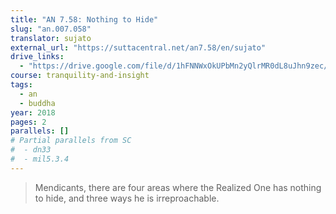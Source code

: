 ```yaml
---
title: "AN 7.58: Nothing to Hide"
slug: "an.007.058"
translator: sujato
external_url: "https://suttacentral.net/an7.58/en/sujato"
drive_links:
  - "https://drive.google.com/file/d/1hFNNWxOkUPbMn2yQlrMR0dL8uJhn9zec/view?usp=drivesdk"
course: tranquility-and-insight
tags:
  - an
  - buddha
year: 2018
pages: 2
parallels: []
# Partial parallels from SC
#  - dn33
#  - mil5.3.4
---
```


> Mendicants, there are four areas where the Realized One has nothing to hide, and three ways he is irreproachable.

<!---->
